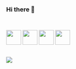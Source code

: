 ### Hi there 👋

<!--
**gustav0mirand4/gustav0mirand4** is a ✨ _special_ ✨ repository because its `README.md` (this file) appears on your GitHub profile.

Here are some ideas to get you started:

- 🔭 I’m currently working on ...
- 🌱 I’m currently learning ...
- 👯 I’m looking to collaborate on ...
- 🤔 I’m looking for help with ...
- 💬 Ask me about ...
- 📫 How to reach me: ...
- 😄 Pronouns: ...
- ⚡ Fun fact: ...
-->
##
<div style="disply: inline_block"><br>
    <img aling="center" height="40" width="40" src="https://cdn.jsdelivr.net/gh/devicons/devicon/icons/python/python-original.svg" />
    <img aling="center" height="40" width="40" src="https://cdn.jsdelivr.net/gh/devicons/devicon/icons/debian/debian-original.svg" />
    <img aling="center" height="40" width="40" src="https://cdn.jsdelivr.net/gh/devicons/devicon/icons/linux/linux-original.svg" />
    <img aling="center" height="40" width="40" src="https://cdn.jsdelivr.net/gh/devicons/devicon/icons/bash/bash-original.svg" />
<div>

 ##
    
<div>
    <a href="https://www.linkedin.com/in/gustavo-miranda-8a5001196" target="_blank"><img src="https://img.shields.io/badge/-LinkedIn-%230077B5?             style=for-the-badge&logo=linkedin&logoColor=white" target="_blank"></a> 
</div>
